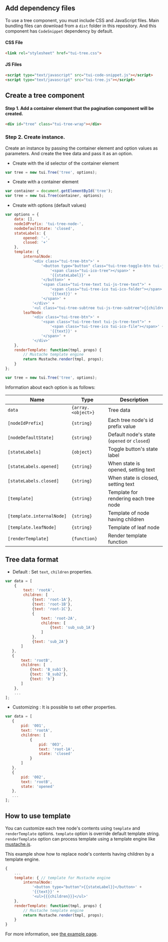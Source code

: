 ## Add dependency files

To use a tree component, you must include CSS and JavaScript files.
Main bundling files can download from a `dist` folder in this repository.
And this component has `CodeSnippet` dependency by default.

#### CSS File

```html
<link rel="stylesheet" href="tui-tree.css">
```

#### JS Files

```html
<script type="text/javascript" src="tui-code-snippet.js"></script>
<script type="text/javascript" src="tui-tree.js"></script>
```

## Create a tree component

#### Step 1. Add a container element that the pagination component will be created.

```html
<div id="tree" class="tui-tree-wrap"></div>
```

### Step 2. Create instance.

Create an instance by passing the container element and option values as parameters.
And create the tree data and pass it as an option.

* Create with the id selector of the container element
```js
var tree = new tui.Tree('tree', options);
```

* Create with a container element
```js
var container = document.getElementById('tree');
var tree = new tui.Tree(container, options);
```

* Create with options (default values)
```js
var options = {
    data: [],
    nodeIdPrefix: 'tui-tree-node-',
    nodeDefaultState: 'closed',
    stateLabels: {
        opened: '-',
        closed: '+'
    },
    template: {
        internalNode:
            '<div class="tui-tree-btn">' +
                '<button type="button" class="tui-tree-toggle-btn tui-js-tree-toggle-btn">' +
                    '<span class="tui-ico-tree"></span>' +
                    '{{stateLabel}}' +
                '</button>' +
                '<span class="tui-tree-text tui-js-tree-text">' +
                    '<span class="tui-tree-ico tui-ico-folder"></span>' +
                    '{{text}}' +
                '</span>' +
            '</div>' +
            '<ul class="tui-tree-subtree tui-js-tree-subtree">{{children}}</ul>',
        leafNode:
            '<div class="tui-tree-btn">' +
                '<span class="tui-tree-text tui-js-tree-text">' +
                    '<span class="tui-tree-ico tui-ico-file"></span>' +
                    '{{text}}' +
                '</span>' +
            '</div>'
    },
    renderTemplate: function(tmpl, props) {
        // Mustache template engine
        return Mustache.render(tmpl, props);
    }
};

var tree = new tui.Tree('tree', options);
```

Information about each option is as follows:

|Name|Type|Description|
|---|---|---|
|`data`|`{array.<object>}`|Tree data|
|`[nodeIdPrefix]`|`{string}`|Each tree node's id prefix value|
|`[nodeDefaultState]`|`{string}`|Default node's state (`opened` or `closed`)|
|`[stateLabels]`|`{object}`|Toggle button's state label|
|`[stateLabels.opened]`|`{string}`|When state is opened, setting text|
|`[stateLabels.closed]`|`{string}`|When state is closed, setting text|
|`[template]`|`{string}`|Template for rendering each tree node|
|`[template.internalNode]`|`{string}`|Template of node having children|
|`[template.leafNode]`|`{string}`|Template of leaf node|
|`[renderTemplate]`|`{function}`|Render template function|

## Tree data format

* Default : Set `text`, `children` properties.
```js
var data = [
    {
        text: 'rootA',
        children: [
            {text: 'root-1A'},
            {text: 'root-1B'},
            {text: 'root-1C'},
            {
                text: 'root-2A',
                children: [
                    {text: 'sub_sub_1A'}
                ]
            },
            {text: 'sub_2A'}
       ]
   },
   {
       text: 'rootB',
       children: [
           {text: 'B_sub1'},
           {text: 'B_sub2'},
           {text: 'b'}
       ]
    },
    ...
];
```

* Customizing : It is possible to set other properties.
```js
var data = [
   {
       pid: '001',
       text: 'rootA',
       children: [
           {
               pid: '003',
               text: 'root-1A',
               state: 'closed'
           }
       ]
   },
   {
       pid: '002',
       text: 'rootB',
       state: 'opened'
   },
   ...
];
```

## How to use template

You can customize each tree node's contents using `template` and `renderTemplate` options.
`template` option is override default template string.
`renderTemplate` option can process template using a template engine like [mustache.js](https://github.com/janl/mustache.js/).

This example show how to replace node's contents having children by a template engine.

```js
{
    ...
    template: { // template for Mustache engine
        internalNode:
            '<button type="button">{{stateLabel}}</button>' +
            '{{text}}' +
            '<ul>{{{children}}}</ul>'
    },
    renderTemplate: function(tmpl, props) {
        // Mustache template engine
        return Mustache.render(tmpl, props);
    }
}
```

For more information, see [the example page](https://nhn.github.io/tui.tree/latest/tutorial-example01-basic).
